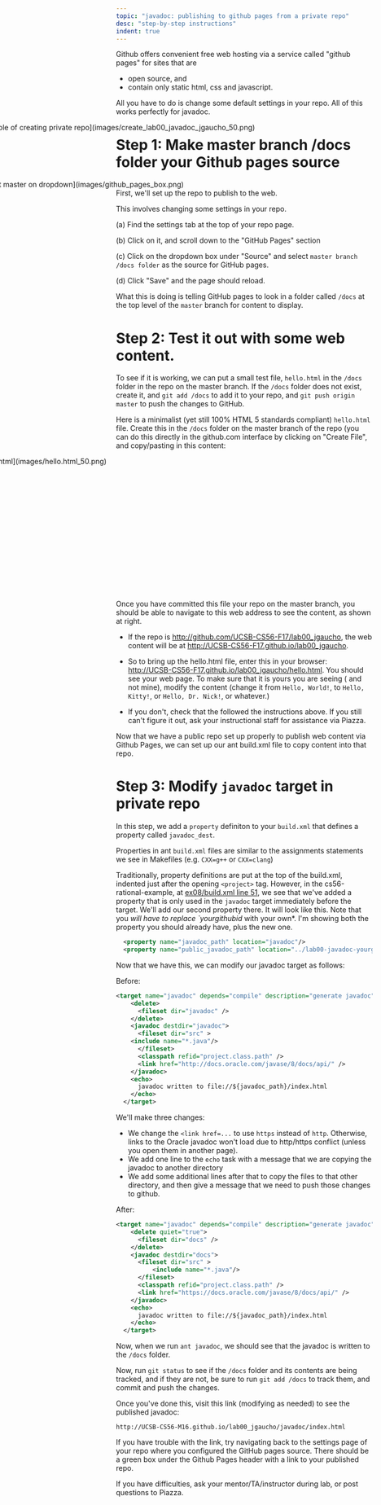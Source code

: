 ```yaml
---
topic: "javadoc: publishing to github pages from a private repo"
desc: "step-by-step instructions"
indent: true
---
```


Github offers convenient
free web hosting via a service called "github pages" for sites that are

* open source, and 
* contain only static html, css and javascript.   

All you have to do is change some default settings in your repo. 
All of this works perfectly for javadoc.

<div markdown="1" style="float:right; width:780px" >
![example of creating private repo](images/create_lab00_javadoc_jgaucho_50.png) 
</div>

# Step 1: Make master branch /docs folder your Github pages source

<div style="clear:both;" />
<div markdown="1" style="float:right; width:780px;" >
![Select master on dropdown](images/github_pages_box.png)
</div>

First, we'll set up the repo to publish to the web.

This involves changing some settings in your repo. 

(a) Find the settings tab at the top of your repo page.

(b) Click on it, and scroll down to the "GitHub Pages" section

(c) Click on the dropdown box under "Source" and select `master branch /docs folder` as the source for GitHub pages.

(d) Click "Save" and the page should reload. 

What this is doing is telling GitHub pages to look in a folder called `/docs` at the top level of the `master` branch for content to display. 

# Step 2: Test it out with some web content.

To see if it is working, we can put a small test file, `hello.html` in the `/docs` folder in the repo on the master
branch. If the `/docs` folder does not exist, create it, and `git add /docs` to add it to your repo, and `git push origin master` to push the changes to GitHub.

Here is a minimalist (yet still 100% HTML 5 standards compliant) `hello.html` file.   Create this
in the `/docs` folder on the master branch of the repo (you can do this directly in the github.com interface by clicking on "Create File",
and copy/pasting in this content:

<div markdown="1" style="float:right; width:780px; clear:both;" >
![hello.html](images/hello.html_50.png)
</div>

```
<!DOCTYPE html>
<html>
 <head>
  <title>Test document</title>
 </head>
 <body>
  <h1>Hello, World!</h1>
 </body>
</html>
```


Once you have committed this file your repo on the master branch, you should be able to navigate to
this web address to see the content, as shown at right.

* If the repo is <http://github.com/UCSB-CS56-F17/lab00_jgaucho>, the web content will be at
  <http://UCSB-CS56-F17.github.io/lab00_jgaucho>.   
* So to bring up the hello.html file, enter
  this in your browser: <http://UCSB-CS56-F17.github.io/lab00_jgaucho/hello.html>.  You should
  see your web page.  To make sure that it is yours you are seeing ( and not mine), modify the content
  (change it from `Hello, World!`, to `Hello, Kitty!`, or `Hello, Dr. Nick!`, or whatever.)

* If you don't, check that the followed the instructions above. If you still can't figure it out,
  ask your instructional staff for assistance via Piazza.

Now that we have a public repo set up properly to publish web content via Github Pages, we can
set up our ant build.xml file to copy content into that repo.

<div style="clear:both;" />

# Step 3: Modify `javadoc` target in private repo 

In this step, we add a `property` definiton to your `build.xml` that
defines a property called `javadoc_dest`.

Properties in ant `build.xml` files are similar to the assignments
statements we see in Makefiles (e.g. `CXX=g++` or `CXX=clang`)

Traditionally, property definitions are put at the top of the
build.xml, indented just after the opening `<project>` tag.  However,
in the cs56-rational-example, at [ex08/build.xml line
51](https://github.com/UCSB-CS56-M16/cs56-rational-example/blob/master/ex08/build.xml#L51),
we see that we've added a property that is only used in the `javadoc`
target immediately before the target.  We'll add our second property
there.  It will look like this. Note that you *will have to replace
`yourgithubid* with your own*.  I'm showing both the property you
should already have, plus the new one.

```xml
  <property name="javadoc_path" location="javadoc"/>
  <property name="public_javadoc_path" location="../lab00-javadoc-yourgithubid/javadoc"/>
```

Now that we have this, we can modify our javadoc target as follows:

Before:

```xml
<target name="javadoc" depends="compile" description="generate javadoc">
    <delete>
      <fileset dir="javadoc" />
    </delete>
    <javadoc destdir="javadoc">
      <fileset dir="src" >
	<include name="*.java"/>
      </fileset>
      <classpath refid="project.class.path" />
      <link href="http://docs.oracle.com/javase/8/docs/api/" />          
    </javadoc>
    <echo>
      javadoc written to file://${javadoc_path}/index.html
    </echo> 
  </target>
```

We'll make three changes:

* We change the `<link href=...` to use `https` instead of `http`.  Otherwise, links to the Oracle javadoc won't load due to http/https conflict (unless you open them in another page).
* We add one line to the `echo` task with a message that we are copying the javadoc to another directory
* We add some additional lines after that to copy the files to that other directory, and then give a message
    that we need to push those changes to github.

After: 

``` xml
<target name="javadoc" depends="compile" description="generate javadoc">
    <delete quiet="true">
      <fileset dir="docs" />
    </delete>
    <javadoc destdir="docs">
      <fileset dir="src" >
	      <include name="*.java"/>
      </fileset>
      <classpath refid="project.class.path" />
      <link href="https://docs.oracle.com/javase/8/docs/api/" />          
    </javadoc>
    <echo>                                                                                       
      javadoc written to file://${javadoc_path}/index.html                                                                   
    </echo>
  </target>     

```

Now, when we run `ant javadoc`, we should see that the javadoc is written to the `/docs` folder.

Now, run `git status` to see if the `/docs` folder and its contents are being tracked, and if they are not, be sure to run `git add /docs` to track them, and commit and push the changes.

Once you've done this, visit this link (modifying as needed) to see the published javadoc:

`http://UCSB-CS56-M16.github.io/lab00_jgaucho/javadoc/index.html`

If you have trouble with the link, try navigating back to the settings page of your repo where you configured the GitHub pages source. There should be a green box under the Github Pages header with a link to your published repo.

If you have difficulties, ask your mentor/TA/instructor during lab, or post questions to Piazza.
